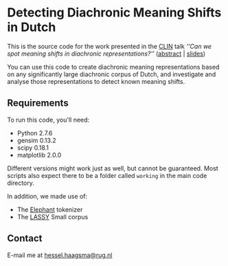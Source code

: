 # Detecting Diachronic Meaning Shifts in Dutch
This is the source code for the work presented in the [CLIN](http://www.ccl.kuleuven.be/CLIN27) talk _''Can we spot meaning shifts in diachronic representations?''_ ([abstract](http://www.ccl.kuleuven.be/CLIN27/abstracts.html#Abstract01) | [slides](http://www.let.rug.nl/haagsma/papers/clin2017slides.pdf))

You can use this code to create diachronic meaning representations based on any significantly large diachronic corpus of Dutch, and investigate and analyse those representations to detect known meaning shifts. 

## Requirements 
To run this code, you'll need:
* Python 2.7.6
* gensim 0.13.2
* scipy 0.18.1
* matplotlib 2.0.0

Different versions might work just as well, but cannot be guaranteed. Most scripts also expect there to be a folder called `working` in the main code directory.

In addition, we made use of:
* The [Elephant](https://github.com/ParallelMeaningBank/elephant) tokenizer
* The [LASSY](https://www.let.rug.nl/vannoord/Lassy/) Small corpus 

## Contact
E-mail me at hessel.haagsma@rug.nl
